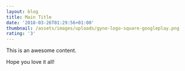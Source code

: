 ```yaml
---
layout: blog
title: Main Title
date: '2018-03-26T01:29:56+01:00'
thumbnail: /assets/images/uploads/gyno-logo-square-googleplay.png
rating: '3'
---
```

This is an awesome content.

Hope you love it all!
